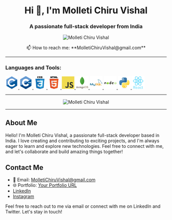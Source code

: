 <h1 align="center">Hi 👋, I'm Molleti Chiru Vishal</h1>
<h3 align="center">A passionate full-stack developer from India</h3>

<p align="center"> 
  <img src="https://molletichiruvishalportfolio.netlify.app/static/media/mypic.11ac27a29e341c464d3e.jpeg" alt="Molleti Chiru Vishal" /> 
</p>

<p align="center">
  📫 How to reach me: **MolletiChiruVishal@gmail.com**
</p>

---

<h3 align="left">Languages and Tools:</h3>
<p align="left">
  <a href="https://www.cprogramming.com/" target="_blank" rel="noreferrer">
    <img src="https://raw.githubusercontent.com/devicons/devicon/master/icons/c/c-original.svg" alt="c" width="40" height="40"/>
  </a>
  <a href="https://www.w3schools.com/cpp/" target="_blank" rel="noreferrer">
    <img src="https://raw.githubusercontent.com/devicons/devicon/master/icons/cplusplus/cplusplus-original.svg" alt="cplusplus" width="40" height="40"/>
  </a>
  <a href="https://www.w3schools.com/css/" target="_blank" rel="noreferrer">
    <img src="https://raw.githubusercontent.com/devicons/devicon/master/icons/css3/css3-original-wordmark.svg" alt="css3" width="40" height="40"/>
  </a>
  <a href="https://www.w3.org/html/" target="_blank" rel="noreferrer">
    <img src="https://raw.githubusercontent.com/devicons/devicon/master/icons/html5/html5-original-wordmark.svg" alt="html5" width="40" height="40"/>
  </a>
  <a href="https://developer.mozilla.org/en-US/docs/Web/JavaScript" target="_blank" rel="noreferrer">
    <img src="https://raw.githubusercontent.com/devicons/devicon/master/icons/javascript/javascript-original.svg" alt="javascript" width="40" height="40"/>
  </a>
  <a href="https://www.mongodb.com/" target="_blank" rel="noreferrer">
    <img src="https://raw.githubusercontent.com/devicons/devicon/master/icons/mongodb/mongodb-original-wordmark.svg" alt="mongodb" width="40" height="40"/>
  </a>
  <a href="https://www.mysql.com/" target="_blank" rel="noreferrer">
    <img src="https://raw.githubusercontent.com/devicons/devicon/master/icons/mysql/mysql-original-wordmark.svg" alt="mysql" width="40" height="40"/>
  </a>
  <a href="https://nodejs.org" target="_blank" rel="noreferrer">
    <img src="https://raw.githubusercontent.com/devicons/devicon/master/icons/nodejs/nodejs-original-wordmark.svg" alt="nodejs" width="40" height="40"/>
  </a>
  <a href="https://www.python.org" target="_blank" rel="noreferrer">
    <img src="https://raw.githubusercontent.com/devicons/devicon/master/icons/python/python-original.svg" alt="python" width="40" height="40"/>
  </a>
  <a href="https://reactjs.org/" target="_blank" rel="noreferrer">
    <img src="https://raw.githubusercontent.com/devicons/devicon/master/icons/react/react-original-wordmark.svg" alt="react" width="40" height="40"/>
  </a>
</p>

---

<p align="center">
  <img src="https://github-readme-stats.vercel.app/api/top-langs?username=chiruvishal&show_icons=true&locale=en&layout=compact" alt="Molleti Chiru Vishal" />
</p>

---

## About Me

Hello! I'm Molleti Chiru Vishal, a passionate full-stack developer based in India. I love creating and contributing to exciting projects, and I'm always eager to learn and explore new technologies. Feel free to connect with me, and let's collaborate and build amazing things together!



## Contact Me

- 📧 Email: MolletiChiruVishal@gmail.com
- 🌐 Portfolio: [Your Portfolio URL](https://molletichiruvishalportfolio.netlify.app/)
- [LinkedIn]([your-linkedin-profile-url](https://www.linkedin.com/in/molleti-chiru-vishal-683447202/))
- [Instagram]([your-twitter-profile-url](https://www.instagram.com/chiru_vishal_molleti/))

Feel free to reach out to me via email or connect with me on LinkedIn and Twitter. Let's stay in touch!
